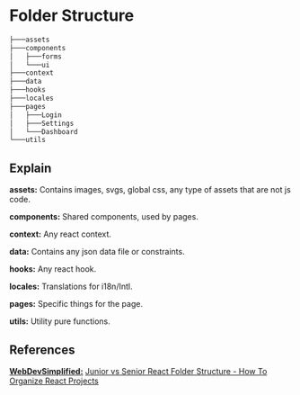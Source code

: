 # Folder Structure


``` sh
├───assets
├───components
│   ├───forms
│   └───ui
├───context
├───data
├───hooks
├───locales
├───pages
│   ├───Login
│   ├───Settings
│   └───Dashboard
└───utils
```

## Explain

**assets:** Contains images, svgs, global css, any type of assets that are not js code.

**components:** Shared components, used by pages.

**context:** Any react context.

**data:** Contains any json data file or constraints.

**hooks:** Any react hook.

**locales:** Translations for i18n/Intl.

**pages:** Specific things for the page.

**utils:** Utility pure functions.

## References

[**WebDevSimplified:**](https://www.youtube.com/@WebDevSimplified) [Junior vs Senior React Folder Structure - How To Organize React Projects](https://youtu.be/UUga4-z7b6s?t=230)
